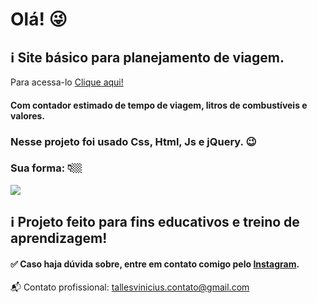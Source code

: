 # Olá! 😜 

## ℹ Site básico para planejamento de viagem.

<p>Para acessa-lo <a href="https://tallesvini.github.io/calculadora-viagem-js/">Clique aqui!</a></p>

#### Com contador estimado de tempo de viagem, litros de combustíveis e valores.

### Nesse projeto foi usado Css, Html, Js e jQuery. 😉

### Sua forma: 👇🏼

<img src="https://user-images.githubusercontent.com/90796934/140245482-6310745f-079b-41f0-95e9-5491713e9939.PNG">

## ℹ Projeto feito para fins educativos e treino de aprendizagem!

#### ✅ Caso haja dúvida sobre, entre em contato comigo pelo <a href="https://www.instagram.com/tallesvn_/" target="_blank">Instagram</a>.

📬 Contato profissional: tallesvinicius.contato@gmail.com
